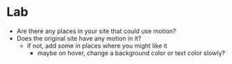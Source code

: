 # Lab

- Are there any places in your site that could use motion?
- Does the original site have any motion in it?
    - if not, add some in places where you might like it
        - maybe on hover, change a background color or text color slowly?
